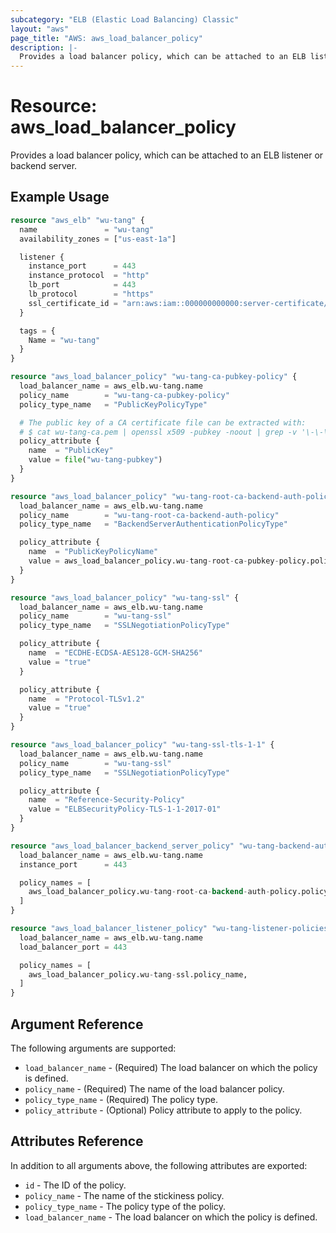 ```yaml
---
subcategory: "ELB (Elastic Load Balancing) Classic"
layout: "aws"
page_title: "AWS: aws_load_balancer_policy"
description: |-
  Provides a load balancer policy, which can be attached to an ELB listener or backend server.
---
```


# Resource: aws_load_balancer_policy

Provides a load balancer policy, which can be attached to an ELB listener or backend server.

## Example Usage

```terraform
resource "aws_elb" "wu-tang" {
  name               = "wu-tang"
  availability_zones = ["us-east-1a"]

  listener {
    instance_port      = 443
    instance_protocol  = "http"
    lb_port            = 443
    lb_protocol        = "https"
    ssl_certificate_id = "arn:aws:iam::000000000000:server-certificate/wu-tang.net"
  }

  tags = {
    Name = "wu-tang"
  }
}

resource "aws_load_balancer_policy" "wu-tang-ca-pubkey-policy" {
  load_balancer_name = aws_elb.wu-tang.name
  policy_name        = "wu-tang-ca-pubkey-policy"
  policy_type_name   = "PublicKeyPolicyType"

  # The public key of a CA certificate file can be extracted with:
  # $ cat wu-tang-ca.pem | openssl x509 -pubkey -noout | grep -v '\-\-\-\-' | tr -d '\n' > wu-tang-pubkey
  policy_attribute {
    name  = "PublicKey"
    value = file("wu-tang-pubkey")
  }
}

resource "aws_load_balancer_policy" "wu-tang-root-ca-backend-auth-policy" {
  load_balancer_name = aws_elb.wu-tang.name
  policy_name        = "wu-tang-root-ca-backend-auth-policy"
  policy_type_name   = "BackendServerAuthenticationPolicyType"

  policy_attribute {
    name  = "PublicKeyPolicyName"
    value = aws_load_balancer_policy.wu-tang-root-ca-pubkey-policy.policy_name
  }
}

resource "aws_load_balancer_policy" "wu-tang-ssl" {
  load_balancer_name = aws_elb.wu-tang.name
  policy_name        = "wu-tang-ssl"
  policy_type_name   = "SSLNegotiationPolicyType"

  policy_attribute {
    name  = "ECDHE-ECDSA-AES128-GCM-SHA256"
    value = "true"
  }

  policy_attribute {
    name  = "Protocol-TLSv1.2"
    value = "true"
  }
}

resource "aws_load_balancer_policy" "wu-tang-ssl-tls-1-1" {
  load_balancer_name = aws_elb.wu-tang.name
  policy_name        = "wu-tang-ssl"
  policy_type_name   = "SSLNegotiationPolicyType"

  policy_attribute {
    name  = "Reference-Security-Policy"
    value = "ELBSecurityPolicy-TLS-1-1-2017-01"
  }
}

resource "aws_load_balancer_backend_server_policy" "wu-tang-backend-auth-policies-443" {
  load_balancer_name = aws_elb.wu-tang.name
  instance_port      = 443

  policy_names = [
    aws_load_balancer_policy.wu-tang-root-ca-backend-auth-policy.policy_name,
  ]
}

resource "aws_load_balancer_listener_policy" "wu-tang-listener-policies-443" {
  load_balancer_name = aws_elb.wu-tang.name
  load_balancer_port = 443

  policy_names = [
    aws_load_balancer_policy.wu-tang-ssl.policy_name,
  ]
}
```

## Argument Reference

The following arguments are supported:

* `load_balancer_name` - (Required) The load balancer on which the policy is defined.
* `policy_name` - (Required) The name of the load balancer policy.
* `policy_type_name` - (Required) The policy type.
* `policy_attribute` - (Optional) Policy attribute to apply to the policy.

## Attributes Reference

In addition to all arguments above, the following attributes are exported:

* `id` - The ID of the policy.
* `policy_name` - The name of the stickiness policy.
* `policy_type_name` - The policy type of the policy.
* `load_balancer_name` - The load balancer on which the policy is defined.
